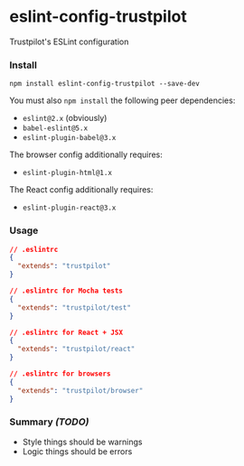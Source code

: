 # eslint-config-trustpilot
Trustpilot's ESLint configuration

### Install
```
npm install eslint-config-trustpilot --save-dev
```

You must also `npm install` the following peer dependencies:
- `eslint@2.x` (obviously)
- `babel-eslint@5.x`
- `eslint-plugin-babel@3.x`

The browser config additionally requires:
- `eslint-plugin-html@1.x`

The React config additionally requires:
- `eslint-plugin-react@3.x`

### Usage
```json
// .eslintrc
{
  "extends": "trustpilot"
}
```

```json
// .eslintrc for Mocha tests
{
  "extends": "trustpilot/test"
}
```

```json
// .eslintrc for React + JSX
{
  "extends": "trustpilot/react"
}
```

```json
// .eslintrc for browsers
{
  "extends": "trustpilot/browser"
}
```

### Summary *(TODO)*
- Style things should be warnings
- Logic things should be errors

